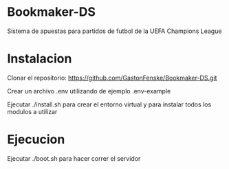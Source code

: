 # Bookmaker-DS
Sistema de apuestas para partidos de futbol de la UEFA Champions League 

# Instalacion
Clonar el repositorio: https://github.com/GastonFenske/Bookmaker-DS.git

Crear un archivo .env utilizando de ejemplo .env-example

Ejecutar ./install.sh para crear el entorno virtual y para instalar todos los modulos a utilizar

# Ejecucion 
Ejecutar ./boot.sh para hacer correr el servidor
